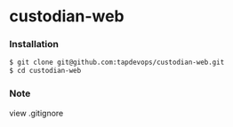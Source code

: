 # custodian-web

### Installation

```sh
$ git clone git@github.com:tapdevops/custodian-web.git
$ cd custodian-web
```

### Note

view .gitignore 
